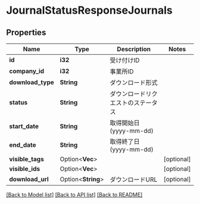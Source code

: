 # JournalStatusResponseJournals

## Properties

Name | Type | Description | Notes
------------ | ------------- | ------------- | -------------
**id** | **i32** | 受け付けID | 
**company_id** | **i32** | 事業所ID | 
**download_type** | **String** | ダウンロード形式 | 
**status** | **String** | ダウンロードリクエストのステータス | 
**start_date** | **String** | 取得開始日 (yyyy-mm-dd) | 
**end_date** | **String** | 取得終了日 (yyyy-mm-dd) | 
**visible_tags** | Option<**Vec<String>**> |  | [optional]
**visible_ids** | Option<**Vec<String>**> |  | [optional]
**download_url** | Option<**String**> | ダウンロードURL | [optional]

[[Back to Model list]](../README.md#documentation-for-models) [[Back to API list]](../README.md#documentation-for-api-endpoints) [[Back to README]](../README.md)


